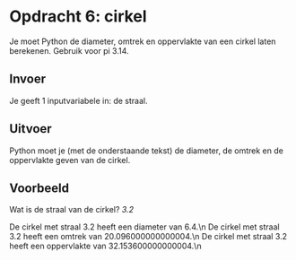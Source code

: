 # Opdracht 6: cirkel
Je moet Python de diameter, omtrek en oppervlakte van een cirkel laten berekenen. Gebruik voor pi 3.14.

## Invoer
Je geeft 1 inputvariabele in: de straal.

## Uitvoer
Python moet je (met de onderstaande tekst) de diameter, de omtrek en de oppervlakte geven van de cirkel.

## Voorbeeld
Wat is de straal van de cirkel? *3.2*


De cirkel met straal 3.2 heeft een diameter van 6.4.\n
De cirkel met straal 3.2 heeft een omtrek van 20.096000000000004.\n
De cirkel met straal 3.2 heeft een oppervlakte van 32.153600000000004.\n
